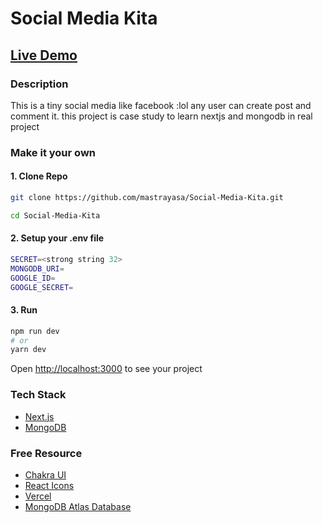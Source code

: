 
# Social Media Kita
## [Live Demo](https://social-media-kita.vercel.app/)

### Description
This is a tiny social media like facebook :lol any user can create post and comment it.
this project is case study to learn nextjs and mongodb in real project

### Make it your own
#### 1. Clone Repo
```bash
git clone https://github.com/mastrayasa/Social-Media-Kita.git

cd Social-Media-Kita
```
#### 2. Setup your .env file
```bash
SECRET=<strong string 32>
MONGODB_URI=
GOOGLE_ID=
GOOGLE_SECRET=
```
#### 3. Run
```bash
npm run dev
# or
yarn dev
```

Open <http://localhost:3000> to see your project

### Tech Stack
- [Next.js](https://nextjs.org)
- [MongoDB](https://www.mongodb.com)

### Free Resource
- [Chakra UI](https://chakra-ui.com)
- [React Icons](https://react-icons.github.io/react-icons)
- [Vercel](https://vercel.com/mastrayasa)
- [MongoDB Atlas Database](https://www.mongodb.com/atlas/database)
